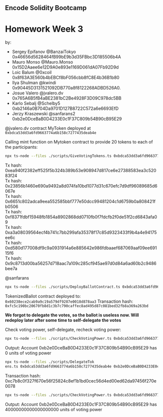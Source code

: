 ## Encode Solidity Bootcamp

# Homework Week 3

by:

- Sergey Epifanov @BanzaiTokyo 0x46656d5628464fB99bE9b3d35FBbc3D185506b4A
- Mauro Monso @Mauro.Monso 0x15D2Aaee6e12D9A0e893e1169D061dA07Fb92D9d
- Loic Balum @0xcoil 0x8f63A3E560b4bEBCf8bF056cbb8fC8E4b36B1b80
- Ilya Shulman @kwindi 0x90445D3131521092DB770a8f8122268ADBD526A0.
- Josue Valero @jvalero.dv 0x765A6B5fB4aBE2381bC2Be4928F3D09C978dc5BB
- Karlo Sebalj @Schelby5 0xb2146a0B704Da9701D127B8722C572a6e6693EfD
- Jerzy Kraszewski @sanfarans2 0xb2e0DceBaB0D4233E0c1F37C809b54B90cB95E29

@jvalero.dv contract MyToken deployed at `0xbdca53dd3a6fd9663774a6b158c7277435deab4e`

Calling mint function on Mytoken contract to provide 20 tokens to each of the participants:

```bash
npx ts-node --files ./scripts/GiveVotingTokens.ts 0xbdca53dd3a6fd9663774a6b158c7277435deab4e 0x765A6B5fB4aBE2381bC2Be4928F3D09C978dc5BB 20
```

Tx hash: 0xea940f2382eff525f5b324b389b53e908947d817ce6e27388583ea3c52083f24  
Tx hash: 0x23856b1460e690a9492a8d074fa10bd1077d31c670efc7d9df96089685d6067e  
Tx hash: 0x6651c802adca9eea552585bbf777e50dcc99481204c1d6759b0a808421fb0506  
Tx hash: 0xf8371fdbf15948fb1854a8902868dd0710fb0f7fdcfb2f0de51f2cd6843afa09  
Tx hash: 0xa3a08039564ecf4b741c7bb299afa35378f17c85d9323433f9b4a4e94175ee6c  
Tx hash: 0xd580d177008df9c9a0931914a6e885642e986fdbaaef687069aaf09ee69115f6  
Tx hash: 0x9c8713d00ba56257d718aac7a109c285cf945ae97d0d84a6ad60b2c9486bee7a  


@sanfarans 
```bash
npx ts-node --files ./scripts/DeployBallotContract.ts 0xbdca53dd3a6fd9663774a6b158c7277435deab4e 5600947 chocolate vanilla potato strawberry onion
```
TokenizedBallot contract deployed to: `0x60238ece2cab9a9c19a579df9287e0018d878aa3`
Transaction hash:   `0xfc5c190bc20670fb8d1c3b7c790caffec8ad495d87c081bed32fb8a369a263bd`

**We forgot to delegate the votes, so the ballot is useless now. Will redeploy later after some time to self-delegate the votes**

Check voting power, self-delegate, recheck voting power:
```bash
npx ts-node --files ./scripts/CheckVotingPower.ts 0xbdca53dd3a6fd9663774a6b158c7277435deab4e 0xb2e0DceBaB0D4233E0c1F37C809b54B90cB95E29
```
Output: Account 0xb2e0DceBaB0D4233E0c1F37C809b54B90cB95E29 has 0 units of voting power

```bash
npx ts-node --files ./scripts/DelegateTok
ens.ts 0xbdca53dd3a6fd9663774a6b158c7277435deab4e 0xb2e0DceBaB0D4233E0c1F37C809b54B90cB95E29
```
Transaction hash: 0xc7b8c0f327f670e56f25824c8ef1b1bd0cec56d4ed00ed62da97456f270e0078

```bash
npx ts-node --files ./scripts/CheckVotingPower.ts 0xbdca53dd3a6fd9663774a6b158c7277435deab4e 0xb2e0DceBaB0D4233E0c1F37C809b54B90cB95E29
```
Output: Account 0xb2e0DceBaB0D4233E0c1F37C809b54B90cB95E29 has 40000000000000000000 units of voting power
